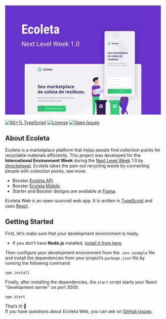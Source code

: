 <!-- Cover -->
[![Cover](./.github/assets/capa.svg)](https://nextlevelweek.com)

<!-- Badges -->
[![60+% TypeScript](https://img.shields.io/github/languages/top/guiribmedeiros/ecoleta-web?style=for-the-badge)](https://github.com/guiribmedeiros/ecoleta-web/search?l=typescript)
[![License](https://img.shields.io/github/license/guiribmedeiros/ecoleta-web?style=for-the-badge)](./LICENSE.md)
[![Open Issues](https://img.shields.io/github/issues/guiribmedeiros/ecoleta-web?style=for-the-badge)](https://github.com/guiribmedeiros/ecoleta-web/issues)

## About Ecoleta

Ecoleta is a marketplace platform that helps people find collection points for recyclable materials efficiently. This project was developed for the **International Environment Week** during the [Next Level Week](https://nextlevelweek.com) 1.0 by [@rocketseat](https://github.com/rocketseat). Ecoleta takes the pain out recycling waste by connecting people with collection points, see more:

- Booster [Ecoleta API](https://github.com/guiribmedeiros/ecoleta-api).
- Booster [Ecoleta Mobile](https://github.com/guiribmedeiros/ecoleta-mobile).
- Starter and Booster designs are available at [Figma](https://www.figma.com/file/RdlEdkUng704Q0OyIHjSGi/Ecoleta).

Ecoleta Web is an open-sourced web app. It is written in [TypeScript](http://www.typescriptlang.org) and
uses [React](https://reactjs.org/).

## Getting Started

First, let’s make sure that your development environment is ready.

- If you don’t have **Node.js** installed, [install it from here](https://nodejs.org/).

Then configure your development environment from the `.env.example` file and install the dependencies from your project’s `package.json` file by running the following command:

```
npm install
```

Finally, after installing the dependencies, the `start` script starts your React "development server" on port 3000.

```
npm start
```

That’s it! :rocket:  
If you have questions about Ecoleta Web, you can ask on [GitHub Issues](https://github.com/guiribmedeiros/ecoleta-web/issues).
